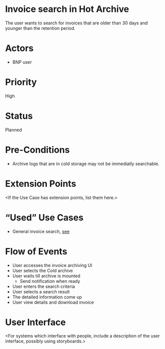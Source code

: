 # Invoice search in Hot Archive

The user wants to search for invoices that are older than 30 days and younger than the retention period. 

# Actors

* BNP user 

# Priority

High

# Status

Planned

# Pre-Conditions

* Archive logs that are in cold storage may not be immediatly searchable.

# Extension Points
<If the Use Case has extension points, list them here.>

# “Used” Use Cases

* General invoice search, [see](./02_general_invoice_search.md)

# Flow of Events

* User accesses the invoice archiving UI
* User selects the Cold archive
* User waits till archive is mounted
    * Send notification when ready
* User enters the search criteria 
* User selects a search result
* The detailed information come up
* User view details and download invoice

# User Interface
<For systems which interface with people, include a description of the user interface, possibly using storyboards.>


